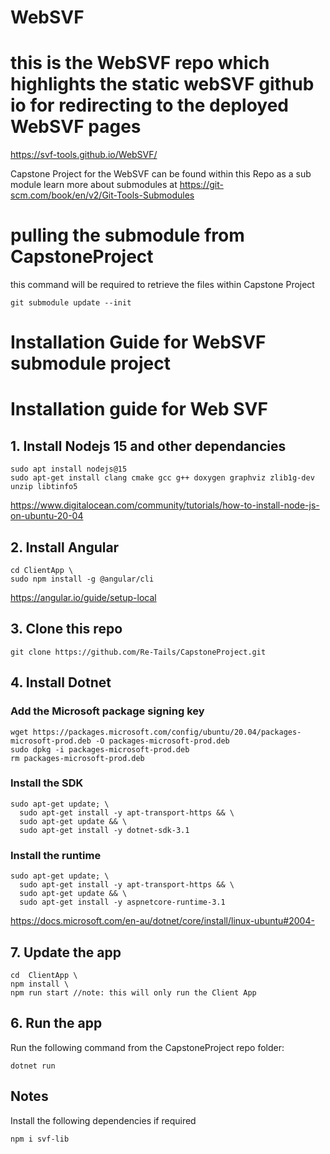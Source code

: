 # WebSVF

# this is the WebSVF repo which highlights the static webSVF github io for redirecting to the deployed WebSVF pages
  https://svf-tools.github.io/WebSVF/

Capstone Project for the WebSVF can be found within this Repo as a sub module
learn more about submodules at https://git-scm.com/book/en/v2/Git-Tools-Submodules 

# pulling the submodule from CapstoneProject
this command will be required to retrieve the files within Capstone Project
```
git submodule update --init

```

# Installation Guide for WebSVF submodule project
# Installation guide for Web SVF

## 1. Install Nodejs 15 and other dependancies
```
sudo apt install nodejs@15
sudo apt-get install clang cmake gcc g++ doxygen graphviz zlib1g-dev unzip libtinfo5

```
https://www.digitalocean.com/community/tutorials/how-to-install-node-js-on-ubuntu-20-04

## 2. Install Angular
```
cd ClientApp \
sudo npm install -g @angular/cli
```
https://angular.io/guide/setup-local

## 3. Clone this repo
```
git clone https://github.com/Re-Tails/CapstoneProject.git
```

## 4. Install Dotnet

### Add the Microsoft package signing key
```
wget https://packages.microsoft.com/config/ubuntu/20.04/packages-microsoft-prod.deb -O packages-microsoft-prod.deb
sudo dpkg -i packages-microsoft-prod.deb
rm packages-microsoft-prod.deb
```

### Install the SDK
```
sudo apt-get update; \
  sudo apt-get install -y apt-transport-https && \
  sudo apt-get update && \
  sudo apt-get install -y dotnet-sdk-3.1
```

### Install the runtime
```
sudo apt-get update; \
  sudo apt-get install -y apt-transport-https && \
  sudo apt-get update && \
  sudo apt-get install -y aspnetcore-runtime-3.1
```
https://docs.microsoft.com/en-au/dotnet/core/install/linux-ubuntu#2004-

## 7. Update the app
```
cd  ClientApp \
npm install \
npm run start //note: this will only run the Client App
```
## 6. Run the app
Run the following command from the CapstoneProject repo folder:
```
dotnet run
```

## Notes

Install the following dependencies if required
```
npm i svf-lib
```
